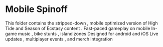 # Mobile Spinoff
This folder contains the stripped-down , mobile optimized version of High Tide and Season of Ecstasy content .
Fast-paced gameplay on mobile
In-game music , bike stunts , island zones
Designed for android and iOS
Live updates , multiplayer events , and merch integration
